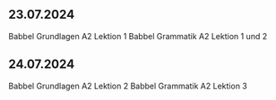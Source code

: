 ## 23.07.2024
Babbel Grundlagen A2 Lektion 1
Babbel Grammatik A2 Lektion 1 und 2

## 24.07.2024
Babbel Grundlagen A2 Lektion 2
Babbel Grammatik A2 Lektion 3